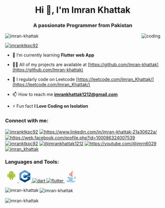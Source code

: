 <h1 align="center">Hi 👋, I'm Imran Khattak</h1>
<h3 align="center">A passionate Programmer from Pakistan</h3>

<img align="right" alt="coding" with="400" src="https://camo.githubusercontent.com/5ddf73ad3a205111cf8c686f687fc216c2946a75005718c8da5b837ad9de78c9/68747470733a2f2f7468756d62732e6766796361742e636f6d2f4576696c4e657874446576696c666973682d736d616c6c2e676966">

<p align="left"> <img src="https://komarev.com/ghpvc/?username=imran-khattak&label=Profile%20views&color=0e75b6&style=flat" alt="imran-khattak" /> </p>

<p align="left"> <a href="https://twitter.com/imranktkpc92" target="blank"><img src="https://img.shields.io/twitter/follow/imranktkpc92?logo=twitter&style=for-the-badge" alt="imranktkpc92" /></a> </p>

- 🌱 I’m currently learning **Flutter web App**

- 👨‍💻 All of my projects are available at [https://github.com/Imran-khattak](https://github.com/Imran-khattak)

- 📝 I regularly code on Leetcode [https://leetcode.com/Imran_Khattak/](https://leetcode.com/Imran_Khattak/)

- 📫 How to reach me **imrankhattak1212@gmail.com**

- ⚡ Fun fact **I Love Coding on Isolation**

<h3 align="left">Connect with me:</h3>
<p align="left">
<a href="https://twitter.com/imranktkpc92" target="blank"><img align="center" src="https://raw.githubusercontent.com/rahuldkjain/github-profile-readme-generator/master/src/images/icons/Social/twitter.svg" alt="imranktkpc92" height="30" width="40" /></a>
<a href="https://linkedin.com/in/https://www.linkedin.com/in/imran-khattak-21a30622a/" target="blank"><img align="center" src="https://raw.githubusercontent.com/rahuldkjain/github-profile-readme-generator/master/src/images/icons/Social/linked-in-alt.svg" alt="https://www.linkedin.com/in/imran-khattak-21a30622a/" height="30" width="40" /></a>
<a href="https://fb.com/https://web.facebook.com/profile.php?id=100086324007539" target="blank"><img align="center" src="https://raw.githubusercontent.com/rahuldkjain/github-profile-readme-generator/master/src/images/icons/Social/facebook.svg" alt="https://web.facebook.com/profile.php?id=100086324007539" height="30" width="40" /></a>
<a href="https://instagram.com/imranktkpc92" target="blank"><img align="center" src="https://raw.githubusercontent.com/rahuldkjain/github-profile-readme-generator/master/src/images/icons/Social/instagram.svg" alt="imranktkpc92" height="30" width="40" /></a>
<a href="https://medium.com/@imrankhattak1212" target="blank"><img align="center" src="https://raw.githubusercontent.com/rahuldkjain/github-profile-readme-generator/master/src/images/icons/Social/medium.svg" alt="@imrankhattak1212" height="30" width="40" /></a>
<a href="https://www.youtube.com/c/https://youtube.com/@imrn6029" target="blank"><img align="center" src="https://raw.githubusercontent.com/rahuldkjain/github-profile-readme-generator/master/src/images/icons/Social/youtube.svg" alt="https://youtube.com/@imrn6029" height="30" width="40" /></a>
<a href="https://www.leetcode.com/imran_khattak" target="blank"><img align="center" src="https://raw.githubusercontent.com/rahuldkjain/github-profile-readme-generator/master/src/images/icons/Social/leet-code.svg" alt="imran_khattak" height="30" width="40" /></a>
</p>

<h3 align="left">Languages and Tools:</h3>
<p align="left"> <a href="https://developer.android.com" target="_blank" rel="noreferrer"> <img src="https://raw.githubusercontent.com/devicons/devicon/master/icons/android/android-original-wordmark.svg" alt="android" width="40" height="40"/> </a> <a href="https://www.w3schools.com/cpp/" target="_blank" rel="noreferrer"> <img src="https://raw.githubusercontent.com/devicons/devicon/master/icons/cplusplus/cplusplus-original.svg" alt="cplusplus" width="40" height="40"/> </a> <a href="https://dart.dev" target="_blank" rel="noreferrer"> <img src="https://www.vectorlogo.zone/logos/dartlang/dartlang-icon.svg" alt="dart" width="40" height="40"/> </a> <a href="https://flutter.dev" target="_blank" rel="noreferrer"> <img src="https://www.vectorlogo.zone/logos/flutterio/flutterio-icon.svg" alt="flutter" width="40" height="40"/> </a> <a href="https://www.java.com" target="_blank" rel="noreferrer"> <img src="https://raw.githubusercontent.com/devicons/devicon/master/icons/java/java-original.svg" alt="java" width="40" height="40"/> </a> </p>

<p><img align="left" src="https://github-readme-stats.vercel.app/api/top-langs?username=imran-khattak&show_icons=true&locale=en&layout=compact" alt="imran-khattak" /></p>

<p>&nbsp;<img align="center" src="https://github-readme-stats.vercel.app/api?username=imran-khattak&show_icons=true&locale=en" alt="imran-khattak" /></p>

<p><img align="center" src="https://github-readme-streak-stats.herokuapp.com/?user=imran-khattak&" alt="imran-khattak" /></p>
